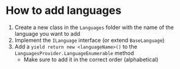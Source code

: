 # How to add languages

1. Create a new class in the `Languages` folder with the name of the language you want to add
2. Implement the `ILanguage` interface (or extend `BaseLanguage`)
3. Add a `yield return new <languageName>()` to the `LanguagesProvider.LanguageEnumerable` method
   - Make sure to add it in the correct order (alphabetical)
